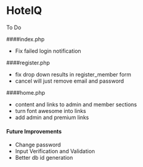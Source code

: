 # HotelQ

To Do

####index.php
* Fix failed login notification

####register.php
* fix drop down results in register_member form
* cancel will just remove email and password

####home.php
* content and links to admin and member sections
* turn font awesome into links 
* add admin and premium links


#### Future Improvements
* Change password
* Input Verification and Validation
* Better db id generation

